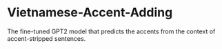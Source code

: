 # Vietnamese-Accent-Adding
The fine-tuned GPT2 model that predicts the accents from the context of accent-stripped sentences.
